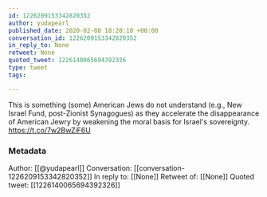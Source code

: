 ```yaml
---
id: 1226209153342820352
author: yudapearl
published_date: 2020-02-08 18:20:18 +00:00
conversation_id: 1226209153342820352
in_reply_to: None
retweet: None
quoted_tweet: 1226140065694392326
type: tweet
tags:

---
```


This is something (some) American Jews do not understand (e.g., New Israel Fund, post-Zionist Synagogues) as they accelerate the disappearance of American Jewry by weakening  the moral basis for Israel's sovereignty. https://t.co/7w2BwZiF6U

### Metadata

Author: [[@yudapearl]]
Conversation: [[conversation-1226209153342820352]]
In reply to: [[None]]
Retweet of: [[None]]
Quoted tweet: [[1226140065694392326]]
